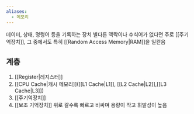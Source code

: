 ```yaml
---
aliases:
  - 메모리
---
```

데이터, 상태, 명령어 등을 기록하는 장치
별다른 맥락이나 수식어가 없다면 주로 [[주기억장치]], 그 중에서도 특히 [[Random Access Memory|RAM]]을 일컫음

## 계층
1. [[Register|레지스터]]
2. [[CPU Cache|캐시 메모리]]([[L1 Cache|L1]], [[L2 Cache|L2]],[[L3 Cache|L3]])
3. [[주기억장치]]
4. [[보조 기억장치]]
위로 갈수록 빠르고 비싸며 용량이 작고 휘발성이 높음